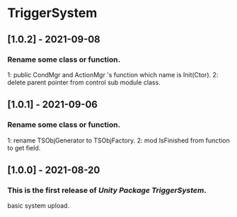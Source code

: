 # TriggerSystem

## [1.0.2] - 2021-09-08

### Rename some class or function.

1: public CondMgr and ActionMgr 's function which name is Init(Ctor).
2: delete parent pointer from control sub module class.

## [1.0.1] - 2021-09-06

### Rename some class or function.

1: rename TSObjGenerator to TSObjFactory.
2: mod IsFinished from function to get field.

## [1.0.0] - 2021-08-20

### This is the first release of *Unity Package TriggerSystem*.

basic system upload.
